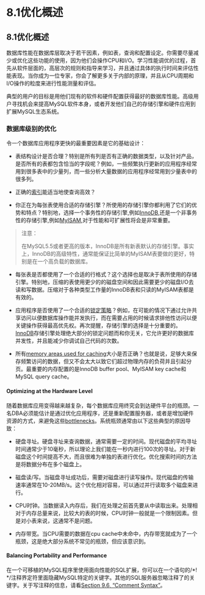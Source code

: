 #  8.1优化概述 

## 8.1优化概述 

数据库性能在数据库层取决于若干因素，例如表，查询和配置设定。你需要尽量减少或优化这些功能的使用，因为他们会操作CPU和I/O。学习性能调优的过程，首先从软件层面的，高层次的规则和指导来学习，并且通过具体的执行时间来评估性能表现。当你成为一位专家，你会了解更多关于内部的原理，并且从CPU周期和I/O操作的粒度来进行性能测量和评估。

典型的用户的目标是用他们现有的软件和硬件配置获得最好的数据库性能。高级用户寻找机会来提高MySQL软件本身，或者开发他们自己的存储引擎和硬件应用到扩展MySQL生态系统。

### 数据库级别的优化

令一个数据库应用程序更快的最重要因素是它的基础设计：

* 表结构设计是否合理？特别是所有列是否有正确的数据类型，以及针对产品，是否所有的表都包含恰当的字段呢？例如，一些频繁执行更新的应用程序经常用到很多表中的少量列，而一些分析大量数据的应用程序经常用到少量表中的很多列。
 
* 正确的[索引](TODO)能适当地使查询高效？

* 你正在为每张表使用合适的存储引擎？所使用的存储引擎你都利用了它们的优势和特点？特别地，选择一个事务性的存储引擎,例如[InnoDB](TODO),还是一个非事务性的存储引擎,例如[MyISAM](MyISAM),对于性能和可扩展性将会是非常重要。 
   
>注意：
>
>在MySQL5.5或者更高的版本，InnoDB是所有新表默认的存储引擎。事实上，InnoDB的高级特性，通常能保证比简单的MyISAM表要做的更好，特别是在一个高负载的数据库。

* 每张表是否都使用了一个合适的行格式？这个选择也是取决于表所使用的存储引擎。特别地，压缩的表使用更少的的磁盘空间和因此需要更少的磁盘I/O去读和写数据。压缩对于各种类型工作量的InnoDB表和只读的MyISAM表都是有效的。
　　
* 应用程序是否使用了一个合适的[锁定策略](TODO)？例如，在可能的情况下通过允许共享访问以便数据库操作能并发执行，而在需要占用的时候请求排他性访问以便关键操作获得最高优先权。再次提醒，存储引擎的选择是十分重要的。[InnoDB](NONE)存储引擎处理绝大部分的锁定问题而和你无关，它允许更好的数据库并发性，并且能减少你调试自己代码的次数。

* 所有[memory areas used for caching](TODO)大小是否正确？也就是说，足够大来保存频繁访问的数据，但又不会太大以致它们超过物理内存的负荷并且引起分页。最重要的内存配置的是InnoDB buffer pool、MyISAM key cache和MySQL query cache。

#### Optimizing at the Hardware Level

随着数据库应用变得越来越复杂，每个数据库应用终究会到达硬件平台的瓶颈。一名DBA必须能估计是通过优化应用程序，还是重新配置服务器，或者是增加硬件资源的方式，来避免这些[bottlenecks](TODO)。系统瓶颈通常由以下这些典型的原因导致：

* 硬盘寻址。硬盘寻址来查询数据，通常需要一定的时间。现代磁盘的平均寻址时间通常少于10毫秒，所以理论上我们能在一秒内进行100次的寻址。对于新磁盘这个时间提高不大，而且很难为单独的表进行优化。优化搜索时间的方法是将数据分布在多个磁盘上。

* 磁盘读/写。当磁盘寻址成功后，需要对磁盘进行读写操作。现代磁盘的传输速率通常在10-20MB/s。这个优化相对容易，可以通过并行读取多个磁盘来进行。

* CPU时钟。当数据读入内存后，我们在处理之前首先要从中读取出来。处理相对于内存总量来说，比较大的表的时候，CPU时钟一般就是一个限制因素。但是对小表来说，这通常不是问题。

* 内存带宽。当CPU需要的数据在cpu cache中未命中，内存带宽就成为了一个瓶颈，这是绝大部分系统不常见的瓶颈，但应该意识到。

#### Balancing Portability and Performance

在一个可移植的MySQL程序里使用面向性能的SQL扩展，你可以在一个语句的/*!  */注释界定符里面隐藏MySQL特定的关键字。其他的SQL服务器忽略注释了的关键字。关于写注释的信息，请看[Section 9.6, “Comment Syntax”](9.6)。
